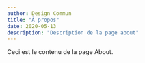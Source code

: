 ```yaml
---
author: Design Commun
title: "À propos"
date: 2020-05-13
description: "Description de la page about"
---
```


Ceci est le contenu de la page About.
